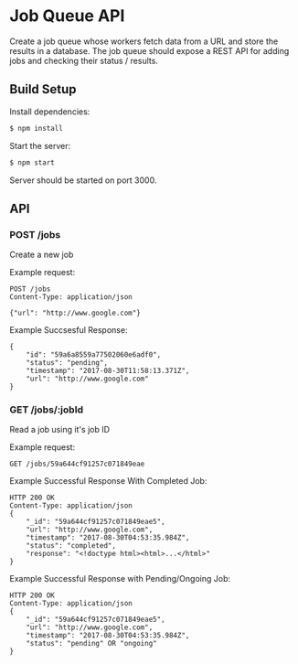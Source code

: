 # Job Queue API

Create a job queue whose workers fetch data from a URL and store the results in a database. The job queue should expose a REST API for adding jobs and checking their status / results.

## Build Setup

Install dependencies:

```bash
$ npm install
```

Start the server:

```bash
$ npm start
```

Server should be started on port 3000.

## API

### POST /jobs

Create a new job

Example request:

```http
POST /jobs
Content-Type: application/json

{"url": "http://www.google.com"}
```

Example Succsesful Response:

```http
{
	"id": "59a6a8559a77502060e6adf0",
	"status": "pending",
	"timestamp": "2017-08-30T11:58:13.371Z",
	"url": "http://www.google.com"
}
```

### GET /jobs/:jobId

Read a job using it's job ID

Example request: 

```http
GET /jobs/59a644cf91257c071849eae
```

Example Successful Response With Completed Job:

```http
HTTP 200 OK
Content-Type: application/json
{
    "_id": "59a644cf91257c071849eae5",
    "url": "http://www.google.com",
    "timestamp": "2017-08-30T04:53:35.984Z",
    "status": "completed",
    "response": "<!doctype html><html>...</html>"
}
```

Example Successful Response with Pending/Ongoing Job: 

```http
HTTP 200 OK
Content-Type: application/json
{
	"_id": "59a644cf91257c071849eae5",
	"url": "http://www.google.com",
	"timestamp": "2017-08-30T04:53:35.984Z",
	"status": "pending" OR "ongoing"
}
```